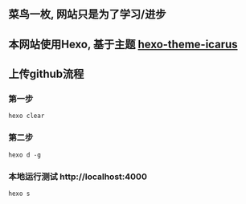 ## 菜鸟一枚, 网站只是为了学习/进步
## 本网站使用Hexo, 基于主题 [hexo-theme-icarus](https://github.com/ppoffice/hexo-theme-icarus)

## 上传github流程

### 第一步

```
hexo clear
```

### 第二步

```
hexo d -g
```

### 本地运行测试 http://localhost:4000

```
hexo s
```


